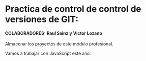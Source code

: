# Practica de control de control de versiones de GIT:
#### COLABORADORES: Raul Sainz y Victor Lozano

Almacenar los proyectos de este módulo profesional.

Vamos a trabajar con JavaScript este año.
